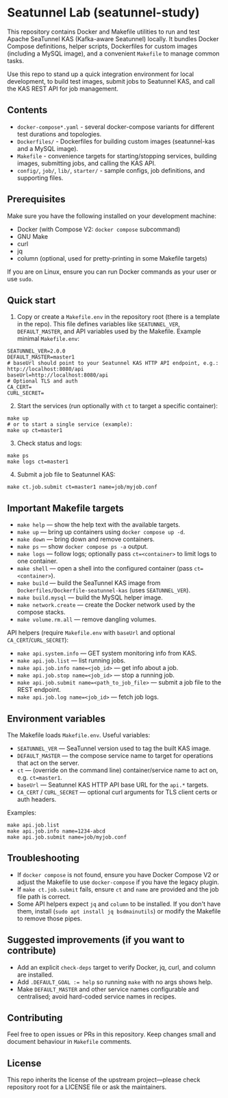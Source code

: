 # Seatunnel Lab (seatunnel-study)

This repository contains Docker and Makefile utilities to run and test Apache SeaTunnel KAS (Kafka-aware Seatunnel) locally. It bundles Docker Compose definitions, helper scripts, Dockerfiles for custom images (including a MySQL image), and a convenient `Makefile` to manage common tasks.

Use this repo to stand up a quick integration environment for local development, to build test images, submit jobs to Seatunnel KAS, and call the KAS REST API for job management.

## Contents

- `docker-compose*.yaml` - several docker-compose variants for different test durations and topologies.
- `Dockerfiles/` - Dockerfiles for building custom images (seatunnel-kas and a MySQL image).
- `Makefile` - convenience targets for starting/stopping services, building images, submitting jobs, and calling the KAS API.
- `config/`, `job/`, `lib/`, `starter/` - sample configs, job definitions, and supporting files.

## Prerequisites

Make sure you have the following installed on your development machine:

- Docker (with Compose V2: `docker compose` subcommand)
- GNU Make
- curl
- jq
- column (optional, used for pretty-printing in some Makefile targets)

If you are on Linux, ensure you can run Docker commands as your user or use `sudo`.

## Quick start

1. Copy or create a `Makefile.env` in the repository root (there is a template in the repo). This file defines variables like `SEATUNNEL_VER`, `DEFAULT_MASTER`, and API variables used by the Makefile. Example minimal `Makefile.env`:

```
SEATUNNEL_VER=2.0.0
DEFAULT_MASTER=master1
# baseUrl should point to your Seatunnel KAS HTTP API endpoint, e.g.: http://localhost:8080/api
baseUrl=http://localhost:8080/api
# Optional TLS and auth
CA_CERT=
CURL_SECRET=
```

2. Start the services (run optionally with `ct` to target a specific container):

```
make up
# or to start a single service (example):
make up ct=master1
```

3. Check status and logs:

```
make ps
make logs ct=master1
```

4. Submit a job file to Seatunnel KAS:

```
make ct.job.submit ct=master1 name=job/myjob.conf
```

## Important Makefile targets

- `make help` — show the help text with the available targets.
- `make up` — bring up containers using `docker compose up -d`.
- `make down` — bring down and remove containers.
- `make ps` — show `docker compose ps -a` output.
- `make logs` — follow logs; optionally pass `ct=<container>` to limit logs to one container.
- `make shell` — open a shell into the configured container (pass `ct=<container>`).
- `make build` — build the SeaTunnel KAS image from `Dockerfiles/Dockerfile-seatunnel-kas` (uses `SEATUNNEL_VER`).
- `make build.mysql` — build the MySQL helper image.
- `make network.create` — create the Docker network used by the compose stacks.
- `make volume.rm.all` — remove dangling volumes.

API helpers (require `Makefile.env` with `baseUrl` and optional `CA_CERT`/`CURL_SECRET`):

- `make api.system.info` — GET system monitoring info from KAS.
- `make api.job.list` — list running jobs.
- `make api.job.info name=<job_id>` — get info about a job.
- `make api.job.stop name=<job_id>` — stop a running job.
- `make api.job.submit name=<path_to_job_file>` — submit a job file to the REST endpoint.
- `make api.job.log name=<job_id>` — fetch job logs.

## Environment variables

The Makefile loads `Makefile.env`. Useful variables:

- `SEATUNNEL_VER` — SeaTunnel version used to tag the built KAS image.
- `DEFAULT_MASTER` — the compose service name to target for operations that act on the server.
- `ct` — (override on the command line) container/service name to act on, e.g. `ct=master1`.
- `baseUrl` — Seatunnel KAS HTTP API base URL for the `api.*` targets.
- `CA_CERT` / `CURL_SECRET` — optional curl arguments for TLS client certs or auth headers.

Examples:

```
make api.job.list
make api.job.info name=1234-abcd
make api.job.submit name=job/myjob.conf
```

## Troubleshooting

- If `docker compose` is not found, ensure you have Docker Compose V2 or adjust the Makefile to use `docker-compose` if you have the legacy plugin.
- If `make ct.job.submit` fails, ensure `ct` and `name` are provided and the job file path is correct.
- Some API helpers expect `jq` and `column` to be installed. If you don't have them, install (`sudo apt install jq bsdmainutils`) or modify the Makefile to remove those pipes.

## Suggested improvements (if you want to contribute)

- Add an explicit `check-deps` target to verify Docker, jq, curl, and column are installed.
- Add `.DEFAULT_GOAL := help` so running `make` with no args shows help.
- Make `DEFAULT_MASTER` and other service names configurable and centralised; avoid hard-coded service names in recipes.

## Contributing

Feel free to open issues or PRs in this repository. Keep changes small and document behaviour in `Makefile` comments.

## License

This repo inherits the license of the upstream project—please check repository root for a LICENSE file or ask the maintainers.


